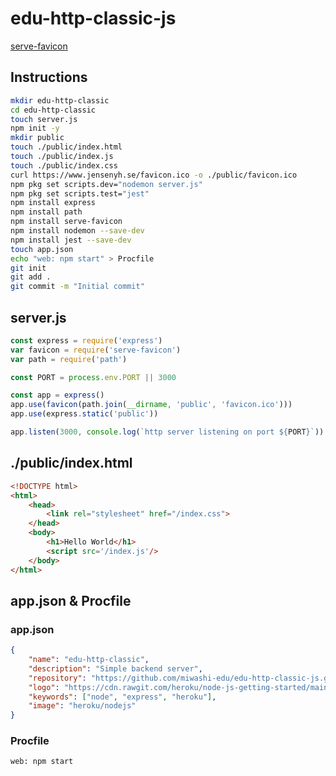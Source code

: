 # edu-http-classic-js

[serve-favicon](https://expressjs.com/en/resources/middleware/serve-favicon.html)

## Instructions

```bash
mkdir edu-http-classic
cd edu-http-classic
touch server.js
npm init -y
mkdir public
touch ./public/index.html
touch ./public/index.js
touch ./public/index.css
curl https://www.jensenyh.se/favicon.ico -o ./public/favicon.ico
npm pkg set scripts.dev="nodemon server.js"
npm pkg set scripts.test="jest"
npm install express
npm install path
npm install serve-favicon
npm install nodemon --save-dev
npm install jest --save-dev
touch app.json
echo "web: npm start" > Procfile
git init
git add .
git commit -m "Initial commit"
```

## server.js

```js
const express = require('express')
var favicon = require('serve-favicon')
var path = require('path')

const PORT = process.env.PORT || 3000

const app = express()
app.use(favicon(path.join(__dirname, 'public', 'favicon.ico')))
app.use(express.static('public'))

app.listen(3000, console.log(`http server listening on port ${PORT}`))
```

## ./public/index.html

```html
<!DOCTYPE html>
<html>
    <head>
        <link rel="stylesheet" href="/index.css">
    </head>
    <body>
        <h1>Hello World</h1>
        <script src='/index.js'/>
    </body>
</html>
```

## app.json & Procfile

### app.json
```json
{
    "name": "edu-http-classic",
    "description": "Simple backend server",
    "repository": "https://github.com/miwashi-edu/edu-http-classic-js.git",
    "logo": "https://cdn.rawgit.com/heroku/node-js-getting-started/main/public/node.svg",
    "keywords": ["node", "express", "heroku"],
    "image": "heroku/nodejs"
}
```

### Procfile
```docker
web: npm start
```
